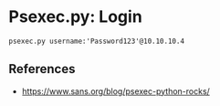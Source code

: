 # Psexec.py: Login

    psexec.py username:'Password123'@10.10.10.4

## References

* https://www.sans.org/blog/psexec-python-rocks/